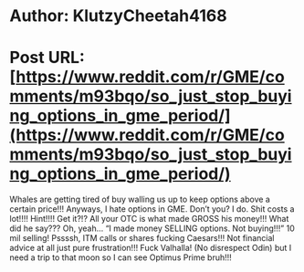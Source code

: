 # Author: KlutzyCheetah4168
# Post URL: [https://www.reddit.com/r/GME/comments/m93bqo/so_just_stop_buying_options_in_gme_period/](https://www.reddit.com/r/GME/comments/m93bqo/so_just_stop_buying_options_in_gme_period/)


Whales are getting tired of buy walling us up to keep options above a certain price!!! Anyways, I hate options in GME. Don’t you? I do. Shit costs a lot!!!! Hint!!!! Get it?!? All your OTC is what made GROSS his money!!! What did he say??? Oh, yeah... “I made money SELLING options. Not buying!!!” 10 mil selling! Pssssh, ITM calls or shares fucking Caesars!!! Not financial advice at all just pure frustration!!! Fuck Valhalla! (No disrespect Odin) but I need a trip to that moon so I can see Optimus Prime bruh!!!